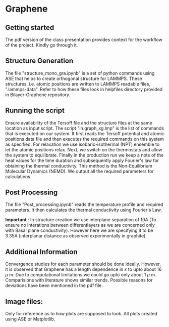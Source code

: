 # Graphene

## Getting started
The pdf version of the class presentation provides context for the workflow of the project.
Kindly go through it.<br>

## Structure Generation
The file "structure_mono_gra.ipynb" is a set of python commands using ASE that helps to create orthogonal structure for LAMMPS. 
These structures, i.e. atomic positions are written to LAMMPS readable files, ".lammps-data".
Refer to how these files look in helpfiles directory provided in Bilayer-Graphene repository.

## Running the script
Ensure availability of the Tersoff file and the structure files at the same location as input script.
The script "in.graph_xg.lmp" is the list of commands that is executed on our system. It first reads the  Tersoff potential and atomic positions data file and then executes the required commands on this system as specified. For relaxation we use isobaric-isothermal (NPT) ensemble to let the atomic positions relax. Next, we switch on the thermostats and allow the system to equilibrate.
Finally in the production run we keep a note of the heat values for the time duration and subsequently apply Fourier's law for obtaining the thermal conductivity. This method is the Non-Equilibrium Molecular Dynamics (NEMD). We output all the required parameters for calculations.

## Post Processing
The file "Post_processing.ipynb" reads the temperature profile and required parameters. It then calculates the thermal conductivity using Fourier's Law.<br>

**Important** : 
In structure creation we use interplane separation of 10A (To ensure no interations between differentlayers as we are concerned only with Basal plane conductivity). However here we are specifying it to be 3.35A (interplanar distance as observed experimentally in graphite). 

## Additional Information
Convergence studies for each parameter should be done ideally. However, it is observed that Graphene has a length dependence in $\kappa$ to upto about 16 $\mu$ m. Due to computational limitations we could go upto only about 1 $\mu$ m. Comparisions with literature shows similar trends. Possible reasons for deviations have been mentioned in the pdf file. 

## Image files:
Only for reference as to how plots are supposed to look. All plots created using ASE or Matplotlib. 
